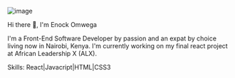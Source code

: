 ![image](https://user-images.githubusercontent.com/95473301/229603440-d2ea9577-376e-4a53-ba38-69a138eb3c1a.png)

Hi there 👋, I'm Enock Omwega

I'm a Front-End Software Developer by passion and an expat by choice living now in Nairobi, Kenya.
I'm currently working on my final react project at African Leadership X (ALX). 

Skills: React|Javacript|HTML|CSS3
